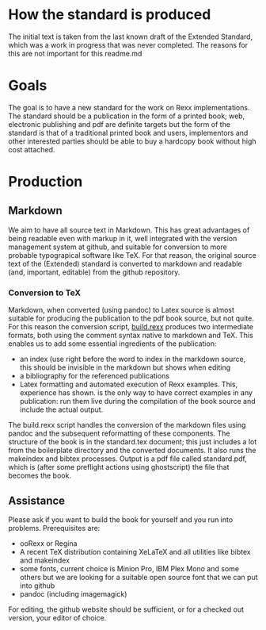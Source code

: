 # How the standard is produced

The initial text is taken from the last known draft of the Extended Standard, which was a work in progress that was never completed. The reasons for this are not important for this readme.md

# Goals

The goal is to have a new standard for the work on Rexx implementations. The standard should be a publication in the form of a printed book; web, electronic publishing and pdf are definite targets but the form of the standard is that of a traditional printed book and users, implementors and other interested parties should be able to buy a hardcopy book without high cost attached.

# Production

## Markdown
We aim to have all source text in Markdown. This has great advantages of being readable even with markup in it, well integrated with the version management system at github, and suitable for conversion to more probable typograpical software like TeX. For that reason, the original source text of the (Extended) standard is converted to markdown and readable (and, important, editable) from the github repository.

### Conversion to TeX
Markdown, when converted (using pandoc) to Latex source is almost suitable for producing the publication to the pdf book source, but not quite. For this reason the conversion script, [build.rexx](ARB/standards/work-in-progress/document/tex/standard/build.rexx) produces two intermediate formats, both using the comment syntax native to markdown and TeX. This enables us to add some essential ingredients of the publication:

- an index (use <!--index--> right before the word to index in the markdown source, this should be invisible in the markdown but shows when editing
- a bibliography for the referenced publications
- Latex formatting and automated execution of Rexx examples. This, experience has shown. is the only way to have correct examples in any publication: run them live during the compilation of the book source and include the actual output.

The build.rexx script handles the conversion of the markdown files using pandoc and the subsequent reformatting of these components. The structure of the book is in the standard.tex document; this just includes a lot from the boilerplate directory and the converted documents. It also runs the makeindex and bibtex processes. Output is a pdf file called standard.pdf, which is (after some preflight actions using ghostscript) the file that becomes the book.

## Assistance
Please ask if you want to build the book for yourself and you run into problems. Prerequisites are:

- ooRexx or Regina
- A recent TeX distribution containing XeLaTeX and all utilities like bibtex and makeindex
- some fonts, current choice is Minion Pro, IBM Plex Mono and some others but we are looking for a suitable open source font that we can put into github
- pandoc (including imagemagick)

For editing, the github website should be sufficient, or for a checked out version, your editor of choice.

